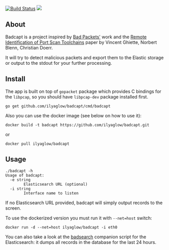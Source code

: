 [![Build Status](https://travis-ci.org/ilyaglow/badcapt.svg?branch=master)](https://travis-ci.org/ilyaglow/badcapt)
[![](https://godoc.org/github.com/ilyaglow/badcapt?status.svg)](http://godoc.org/github.com/ilyaglow/badcapt)

About
-----

Badcapt is a project inspired by
[Bad Packets'](https://badpackets.net) work and the
[Remote Identification of Port Scan Toolchains](http://pure.tudelft.nl/ws/files/10611227/10611102.pdf)
paper by Vincent Ghiette, Norbert Blenn, Christian Doerr.

It will try to detect malicious packets and export them to the Elastic storage or
output to the stdout for your further processing.

Install
-------

The app is built on top of `gopacket` package which provides C bindings for the
`libpcap`, so you should have `libpcap-dev` package installed first.

```
go get github.com/ilyaglow/badcapt/cmd/badcapt
```

Also you can use the docker image (see below on how to use it):
```
docker build -t badcapt https://github.com/ilyaglow/badcapt.git
```
or
```
docker pull ilyaglow/badcapt
```

Usage
-----

```
./badcapt -h
Usage of badcapt:
  -e string
    	Elasticsearch URL (optional)
  -i string
    	Interface name to listen
```

If no Elasticsearch URL provided, badcapt will simply output records to the
screen.

To use the dockerized version you must run it with `--net=host` switch:
```
docker run -d --net=host ilyaglow/badcapt -i eth0
```

You can also take a look at the
[badsearch](https://github.com/ilyaglow/badcapt/tree/master/cmd/badsearch)
companion script for the Elasticsearch: it dumps all records in the database for
the last 24 hours.
